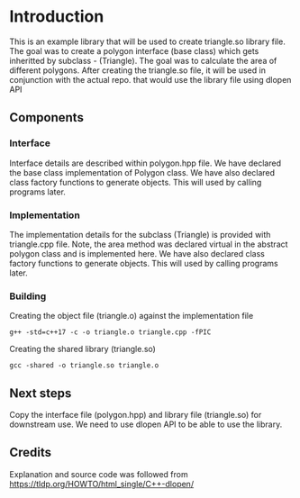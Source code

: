 # Introduction

This is an example library that will be used to create triangle.so library file. The goal was to create a polygon interface (base class) which gets inheritted by subclass - (Triangle). The goal was to calculate the area of different polygons.
After creating the triangle.so file, it will be used in conjunction with the actual repo. that would use the library file using dlopen API

## Components

### Interface

Interface details are described within polygon.hpp file. We have declared the base class
implementation of Polygon class. We have also declared class factory functions to generate objects. This will used by calling 
programs later.

### Implementation

The implementation details for the subclass (Triangle) is provided with triangle.cpp file. Note, the area method was declared
virtual in the abstract polygon class and is implemented here. We have also declared class factory functions to generate objects. 
This will used by calling programs later.

### Building

Creating the object file (triangle.o) against the implementation file

    g++ -std=c++17 -c -o triangle.o triangle.cpp -fPIC


Creating the shared library (triangle.so)

    gcc -shared -o triangle.so triangle.o


## Next steps

Copy the interface file (polygon.hpp) and library file (triangle.so) for downstream use. We need to use dlopen API to be 
able to use the library.

## Credits

Explanation and source code was followed from
https://tldp.org/HOWTO/html_single/C++-dlopen/